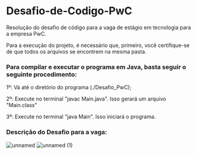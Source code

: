 # Desafio-de-Codigo-PwC
Resolução do desafio de código para a vaga de estágio em tecnologia para a empresa PwC.

Para a execução do projeto, é necessário que, primeiro, você certifique-se de que todos os arquivos se encontrem na mesma pasta.

### Para compilar e executar o programa em Java, basta seguir o seguinte procedimento:

1º: Vá até o diretório do programa (./Desafio_PwC);

2º: Execute no terminal "javac Main.java". Isso gerará um arquivo "Main.class"

3º: Execute no terminal "java Main". Isso iniciará o programa.

### Descrição do Desafio para a vaga:

![unnamed](https://github.com/rafael-timoteo/Desafio-de-Codigo-PwC/assets/99102732/3259785b-357f-47e5-9a18-23b8c8f2f889)
![unnamed (1)](https://github.com/rafael-timoteo/Desafio-de-Codigo-PwC/assets/99102732/eb060cb7-cf38-494d-96bc-2c5eef786e79)
